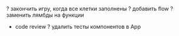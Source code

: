 ? закончить игру, когда все клетки заполнены
? добавить flow
? заменить лямбды на функции
- code review
? удалить тесты компонентов в App
